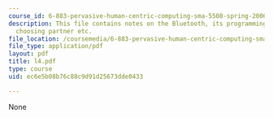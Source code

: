```yaml
---
course_id: 6-883-pervasive-human-centric-computing-sma-5508-spring-2006
description: This file contains notes on the Bluetooth, its programming concepts,
  choosing partner etc.
file_location: /coursemedia/6-883-pervasive-human-centric-computing-sma-5508-spring-2006/ec6e5b08b76c88c9d91d25673dde0433_l4.pdf
file_type: application/pdf
layout: pdf
title: l4.pdf
type: course
uid: ec6e5b08b76c88c9d91d25673dde0433

---
```

None